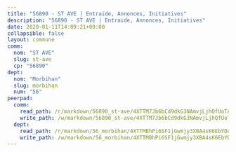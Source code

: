 ```yaml
---
title: "56890 - ST AVE | Entraide, Annonces, Initiatives"
description: "56890 - ST AVE | Entraide, Annonces, Initiatives"
date: 2020-01-11T14:09:21+09:00
collapsible: false
layout: commune
comm:
  nom: "ST AVE"
  slug: st-ave
  cp: "56890"
dept:
  nom: "Morbihan"
  slug: morbihan
  num: "56"
peerpad:
  comm:
    read_path: /r/markdown/56890_st-ave/4XTTM7Jb6bCd9dkG3NAmvjLjhQfUoTADp3UPyTqg65tMXXvRD
    write_path: /w/markdown/56890_st-ave/4XTTM7Jb6bCd9dkG3NAmvjLjhQfUoTADp3UPyTqg65tMXXvRD-K3TgUfUHzjJTufmKkCfcprcYQccc4KfGrDotWuNNdGYBpAyMGmL3haUCPJRrZhjYNYFb8qXbtiduHRYEzeGB6J3sAXxWHSAt8J3JGLqBCNp5rZpKnEk6uCAvWqkViD2tn1ot3Bew
  dept:
    read_path: /r/markdown/56_morbihan/4XTTMBhPi6SF1jGwmjy3XBA4sK6EbYDun44EYwF3irZ7aBa5U
    write_path: /w/markdown/56_morbihan/4XTTMBhPi6SF1jGwmjy3XBA4sK6EbYDun44EYwF3irZ7aBa5U-K3TgV3HyhWtqSpmJ2GGLPRtHigVTcxkFRVLMX5R66UyRAN55PNUQgmTNwaDuJmWps9EVWQzncDySYbA7Pg7qEdRXsayrZysPHK4HeKM3FG1U8vQvyUvaDoFo4L4Z8coFC71q4zES
---
```


